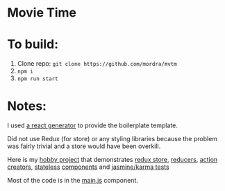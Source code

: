 # Movie Time

# To build:
1. Clone repo: `git clone https://github.com/mordra/mvtm`
2. `npm i`
3. `npm run start`

# Notes:
I used [a react generator](https://github.com/newtriks/generator-react-webpack) to provide the boilerplate template.

Did not use Redux (for store) or any styling libraries because the problem was fairly trivial and a store would have been overkill.

Here is my [hobby project](https://github.com/mordra/cotwmtor) that demonstrates [redux store](https://github.com/mordra/cotwmtor/blob/master/client/entry.jsx), [reducers](https://github.com/mordra/cotwmtor/tree/master/client/reducers), [action creators](https://github.com/mordra/cotwmtor/blob/master/client/actions/index.js), [stateless](https://github.com/mordra/cotwmtor/blob/master/client/charCreation/attributes.jsx) [components](https://github.com/mordra/cotwmtor/blob/master/client/charCreation/gender.jsx) and [jasmine/karma tests](https://github.com/mordra/cotwmtor/tree/master/tests)

Most of the code is in the [main.js](https://github.com/mordra/mvtm/blob/master/src/components/Main.js) component.
